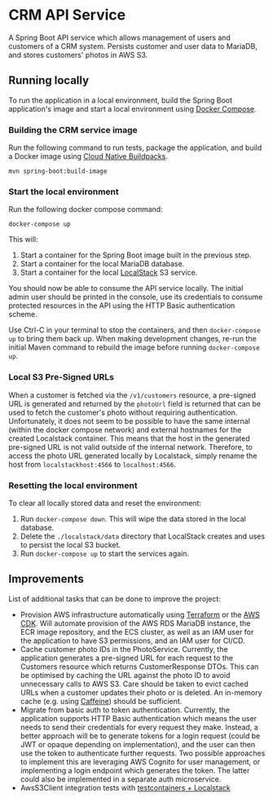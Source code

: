 # CRM API Service

A Spring Boot API service which allows management of users and customers of a CRM system. Persists customer and user
data to MariaDB, and stores customers' photos in AWS S3.

## Running locally

To run the application in a local environment, build the Spring Boot application's image and start a local environment
using [Docker Compose](https://docs.docker.com/compose/).

### Building the CRM service image

Run the following command to run tests, package the application, and build a Docker image using
[Cloud Native Buildpacks](https://spring.io/blog/2020/01/27/creating-docker-images-with-spring-boot-2-3-0-m1).

```shell
mvn spring-boot:build-image
```

### Start the local environment

Run the following docker compose command:

```shell
docker-compose up
```

This will:

1. Start a container for the Spring Boot image built in the previous step.
2. Start a container for the local MariaDB database.
3. Start a container for the local [LocalStack](https://github.com/localstack/localstack) S3 service.

You should now be able to consume the API service locally. The initial admin user should be printed in the console, use
its credentials to consume protected resources in the API using the HTTP Basic authentication scheme.

Use Ctrl-C in your terminal to stop the containers, and then `docker-compose up` to bring them back up. When making
development changes, re-run the initial Maven command to rebuild the image before running `docker-compose up`.

### Local S3 Pre-Signed URLs

When a customer is fetched via the `/v1/customers` resource, a pre-signed URL is generated and returned by
the `photoUrl` field is returned that can be used to fetch the customer's photo without requiring authentication.
Unfortunately, it does not seem to be possible to have the same internal (within the docker compose network) and
external hostnames for the created Localstack container. This means that the host in the generated pre-signed URL is not
valid outside of the internal network. Therefore, to access the photo URL generated locally by Localstack, simply rename
the host from `localstackhost:4566` to `localhost:4566`.

### Resetting the local environment

To clear all locally stored data and reset the environment:

1. Run `docker-compose down`. This will wipe the data stored in the local database.
2. Delete the `./localstack/data` directory that LocalStack creates and uses to persist the local S3 bucket.
3. Run `docker-compose up` to start the services again.

## Improvements

List of additional tasks that can be done to improve the project:

- Provision AWS infrastructure automatically using [Terraform](https://www.terraform.io/) or
  the [AWS CDK](https://docs.aws.amazon.com/cdk/latest/guide/getting_started.html). Will automate provision of the AWS
  RDS MariaDB instance, the ECR image repository, and the ECS cluster, as well as an IAM user for the application to
  have S3 permissions, and an IAM user for CI/CD.
- Cache customer photo IDs in the PhotoService. Currently, the application generates a pre-signed URL for each request
  to the Customers resource which returns CustomerResponse DTOs. This can be optimised by caching the URL against the
  photo ID to avoid unnecessary calls to AWS S3. Care should be taken to evict cached URLs when a customer updates their
  photo or is deleted. An in-memory cache (e.g. using [Caffeine](https://github.com/ben-manes/caffeine)) should be
  sufficient.
- Migrate from basic auth to token authentication. Currently, the application supports HTTP Basic authentication which
  means the user needs to send their credentials for every request they make. Instead, a better approach will be to
  generate tokens for a login request (could be JWT or opaque depending on implementation), and the user can then use
  the token to authenticate further requests. Two possible approaches to implement this are leveraging AWS Cognito for
  user management, or implementing a login endpoint which generates the token. The latter could also be implemented in a
  separate auth microservice.
- AwsS3Client integration tests with [testcontainers + Localstack](https://www.testcontainers.org/modules/localstack/)